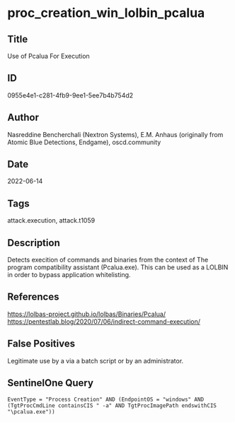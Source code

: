 # proc_creation_win_lolbin_pcalua

## Title
Use of Pcalua For Execution

## ID
0955e4e1-c281-4fb9-9ee1-5ee7b4b754d2

## Author
Nasreddine Bencherchali (Nextron Systems), E.M. Anhaus (originally from Atomic Blue Detections, Endgame), oscd.community

## Date
2022-06-14

## Tags
attack.execution, attack.t1059

## Description
Detects execition of commands and binaries from the context of The program compatibility assistant (Pcalua.exe). This can be used as a LOLBIN in order to bypass application whitelisting.

## References
https://lolbas-project.github.io/lolbas/Binaries/Pcalua/
https://pentestlab.blog/2020/07/06/indirect-command-execution/

## False Positives
Legitimate use by a via a batch script or by an administrator.

## SentinelOne Query
```
EventType = "Process Creation" AND (EndpointOS = "windows" AND (TgtProcCmdLine containsCIS " -a" AND TgtProcImagePath endswithCIS "\pcalua.exe"))

```